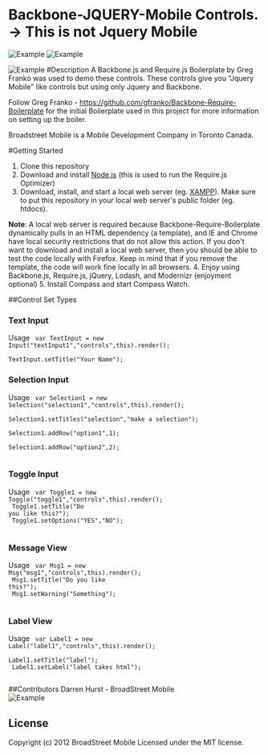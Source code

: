 Backbone-JQUERY-Mobile Controls. -> This is not Jquery Mobile
============================
![Example](http://backbonejs.org/docs/images/backbone.png) ![Example](http://requirejs.org/i/logo.png)

![Example](http://i1137.photobucket.com/albums/n510/dhurst74/ScreenShot2012-08-05at20241PM.png)
#Description
A Backbone.js and Require.js Boilerplate by Greg Franko was used to demo these controls.
These controls give you "Jquery Mobile" like controls but using only Jquery and Backbone.

Follow Greg Franko  - https://github.com/gfranko/Backbone-Require-Boilerplate for the initial Boilerplate used in this project
for more information on setting up the boiler.

Broadstreet Mobile is a Mobile Development Company in Toronto Canada. 


#Getting Started
   1. Clone this repository
   2. Download and install [Node.js](http://nodejs.org/#download) (this is used to run the Require.js Optimizer)
   3. Download, install, and start a local web server (eg. [XAMPP](http://www.apachefriends.org/en/xampp.html)).  Make sure to put this repository in your local web server's public folder (eg. htdocs).

   **Note**: A local web server is required because Backbone-Require-Boilerplate dynamically pulls in an HTML dependency (a template), and IE and Chrome have local security restrictions that do not allow this action.  If you don't want to download and install a local web server, then you should be able to test the code locally with Firefox.  Keep in mind that if you remove the template, the code will work fine locally in all browsers.
   4. Enjoy using Backbone.js, Require.js, jQuery, Lodash, and Modernizr (enjoyment optional)
   5. Install Compass and start Compass Watch.
   
##Control Set Types

### Text Input

Usage
			<code>
			var TextInput = new Input("textInput1","controls",this).render();<br/>
        	TextInput.setTitle("Your Name");
        	</code>
        	
### Selection Input

Usage
            <code>
        	var Selection1 = new Selection("selection1","controls",this).render();<br/>
        	Selection1.setTitles("selection","make a selection");<br/>
        	Selection1.addRow("option1",1);<br/>
        	Selection1.addRow("option2",2);<br/>
        	</code>
       
### Toggle Input

Usage
  			<code>
			var Toggle1 = new Toggle("toggle1","controls",this).render();<br/>
        	Toggle1.setTitle("Do you like this?");<br/>
        	Toggle1.setOptions("YES","NO");<br/>
        	</code>
        	
### Message View 

Usage
            <code>
			var Msg1 = new Msg("msg1","controls",this).render();<br/>
        	Msg1.setTitle("Do you like this?");<br/>
        	Msg1.setWarning("Something");<br/>
        	</code>
        	
### Label View

Usage
			<code>
			var Label1 = new Label("label1","controls",this).render();<br/>
        	Label1.setTitle("label");<br/>
        	Label1.setLabel("label takes html");<br/>
        	</code>


##Contributors
Darren Hurst - BroadStreet Mobile
<br/>
![Example](http://i1137.photobucket.com/albums/n510/dhurst74/ScreenShot2012-08-05at43438PM.png)


## License
Copyright (c) 2012 BroadStreet Mobile 
Licensed under the MIT license.		
		  

	

